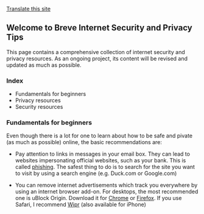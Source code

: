 [Translate this site](https://translate.google.com/translate?hl=&sl=en&tl=pt&u=https%3A%2F%2Fdistrob.github.io%2Fprivacy-security%2F)

## Welcome to Breve Internet Security and Privacy Tips

This page contains a comprehensive collection of internet security and privacy resources. As an ongoing project, its content will be revised and updated as much as possible. 

### Index

- Fundamentals for beginners
- Privacy resources
- Security resources

### Fundamentals for beginners
Even though there is a lot for one to learn about how to be safe and pivate (as much as possible) online, the basic recommendations are:

- Pay attention to links in messages in your email box. They can lead to websites impersonating official websites, such as your bank. This is called [phishing](https://en.wikipedia.org/wiki/Phishing). The safest thing to do is to search for the site you want to visit by using a search engine (e.g. Duck.com or Google.com)

- You can remove internet advertisements which track you everywhere by using an internet browser add-on. For desktops, the most recommended one is uBlock Origin. Download it for [Chrome](https://chrome.google.com/webstore/detail/ublock-origin/cjpalhdlnbpafiamejdnhcphjbkeiagm) or [Firefox](https://addons.mozilla.org/addon/ublock-origin/). If you use Safari, I recommend [Wipr](https://giorgiocalderolla.com/wipr.html) (also available for iPhone)

